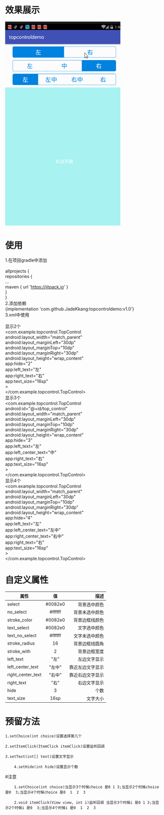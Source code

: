 # 效果展示
![](https://github.com/JadeKkang/topcontroldemo/blob/master/image/topcontrol.gif)
# 使用
1.在项目gradle中添加<br>  
allprojects {<br> 
repositories {<br> 
...<br> 
maven { url 'https://jitpack.io' }<br> 
}<br> 
}<br> 
2.添加依赖<br> 
 {implementation 'com.github.JadeKkang:topcontroldemo:v1.0'}<br> 
3.xml中使用<br>  
显示2个<br> 
<com.example.topcontrol.TopControl<br> 
        android:layout_width="match_parent"<br> 
        android:layout_marginLeft="30dp"<br> 
        android:layout_marginTop="10dp"<br> 
        android:layout_marginRight="30dp"<br> 
        android:layout_height="wrap_content"<br> 
        app:hide="2"<br> 
        app:left_text="左"<br> 
        app:right_text="右"<br> 
        app:text_size="16sp"<br> 
        ><br> 
</com.example.topcontrol.TopControl><br> 
显示3个<br> 
<com.example.topcontrol.TopControl<br> 
        android:id="@+id/top_control"<br>
        android:layout_width="match_parent"<br> 
        android:layout_marginLeft="30dp"<br> 
        android:layout_marginTop="10dp"<br> 
        android:layout_marginRight="30dp"<br> 
        android:layout_height="wrap_content"<br> 
        app:hide="3"<br> 
        app:left_text="左"<br> 
        app:left_center_text="中"<br> 
        app:right_text="右"<br> 
        app:text_size="16sp"<br> 
        ><br> 
</com.example.topcontrol.TopControl><br> 
显示4个<br>
<com.example.topcontrol.TopControl<br> 
        android:layout_width="match_parent"<br> 
        android:layout_marginLeft="30dp"<br> 
        android:layout_marginTop="10dp"<br> 
        android:layout_marginRight="30dp"<br> 
        android:layout_height="wrap_content"<br> 
        app:hide="4"<br> 
        app:left_text="左"<br> 
        app:left_center_text="左中"<br> 
        app:right_center_text="右中"<br> 
        app:right_text="右"<br> 
        app:text_size="16sp"<br> 
        ><br> 
</com.example.topcontrol.TopControl><br> 
# 自定义属性
| 属性 | 值 | 描述 | 
| ------------- |:-------------:| -----:| 
| select |#0082e0| 背景选中颜色 | 
| no_select | #ffffff | 背景未选中颜色 | 
| stroke_color |#0082e0| 背景边框线颜色 | 
| text_select | #0082e0 |文字选中颜色 | 
| text_no_select |#ffffff| 文字未选中颜色 | 
| stroke_radius | 16 | 背景边框线圆角 | 
| stroke_with |2| 背景边框宽度 | 
| left_text | "左" | 左边文字显示 | 
| left_center_text |"左中"| 靠近左边文字显示 | 
| right_center_text | "右中" | 靠近右边文字显示 | 
| right_text |"右" | 右边文字显示 | 
| hide | 3 | 个数| 
| text_size |16sp | 文字大小| 
# 预留方法

	1.setChoice(int choice)设置选择第几个

	2.setItemClick(ItemClick itemClick)设置监听回调

	3.setText(int[] text)设置文字显示
  
        4.setHide(int hide)设置显示个数
 
 #注意
 
        1.setChoice(int choice)当显示3个时候choice 是0 1 3;当显示2个时候choice 是0  3;当显示4个时候choice 是0  1  2  3
   
        2.void itemClick(View view, int i)监听回调 当显示3个时候i 是0 1 3;当显示2个时候i 是0  3;当显示4个时候i 是0  1  2  3
  
  
  
  
  
  
